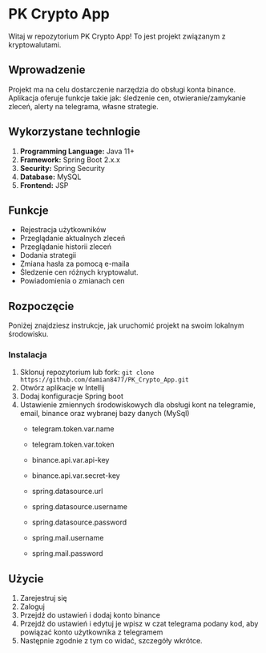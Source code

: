 # PK Crypto App

Witaj w repozytorium PK Crypto App! To jest projekt związanym z kryptowalutami.

## Wprowadzenie

Projekt ma na celu dostarczenie narzędzia do obsługi konta binance. 
Aplikacja oferuje funkcje takie jak: śledzenie cen, otwieranie/zamykanie zleceń, alerty na telegrama, własne strategie.

## Wykorzystane technlogie

1. **Programming Language:** Java 11+
2. **Framework:** Spring Boot 2.x.x
3. **Security:** Spring Security
4. **Database:** MySQL
5. **Frontend:** JSP

## Funkcje

- Rejestracja użytkowników
- Przeglądanie aktualnych zleceń
- Przeglądanie historii zleceń
- Dodania strategii
- Zmiana hasła za pomocą e-maila
- Śledzenie cen różnych kryptowalut.
- Powiadomienia o zmianach cen

## Rozpoczęcie

Poniżej znajdziesz instrukcje, jak uruchomić projekt na swoim lokalnym środowisku.

### Instalacja

1. Sklonuj repozytorium lub fork: `git clone https://github.com/damian8477/PK_Crypto_App.git`
2. Otwórz aplikacje w Intellij
3. Dodaj konfiguracje Spring boot
4. Ustawienie zmiennych środowiskowych dla obsługi kont na telegramie, email, binance oraz wybranej bazy danych (MySql)
      - telegram.token.var.name
      - telegram.token.var.token
      
      - binance.api.var.api-key
      - binance.api.var.secret-key
      
      - spring.datasource.url
      - spring.datasource.username
      - spring.datasource.password
      
      - spring.mail.username
      - spring.mail.password



## Użycie

1. Zarejestruj się
2. Zaloguj
3. Przejdź do ustawień i dodaj konto binance
4. Przejdź do ustawień i edytuj je wpisz w czat telegrama podany kod, aby powiązać konto użytkownika z telegramem
5. Następnie zgodnie z tym co widać, szczegóły wkrótce.

